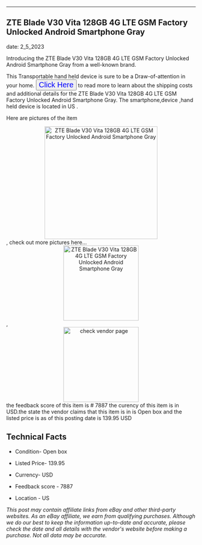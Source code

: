 ---
    

 ## ZTE Blade V30 Vita 128GB 4G LTE GSM Factory Unlocked Android Smartphone Gray 



    

date: 2_5_2023


      

Introducing the ZTE Blade V30 Vita 128GB 4G LTE GSM Factory Unlocked Android Smartphone Gray from a well-known brand.

This Transportable hand held device is sure to be a Draw-of-attention in your home. <button style="font-size:20px;color:blue" onclick="window.location.href = 'https://www.ebay.com/itm/125477640430?hash=item1d370cd8ee%3Ag%3AiGYAAOSwsSVjBCs3&mkevt=1&mkcid=1&mkrid=711-53200-19255-0&campid=%253CePNCampaignId%253E&customid=%253CreferenceId%253E&toolid=10049'">Click Here</button>  to read more to learn about the shipping costs and additional details for the ZTE Blade V30 Vita 128GB 4G LTE GSM Factory Unlocked Android Smartphone Gray. The smartphone,device ,hand held device is located in US  .

Here are pictures of the item <div style="text-align:center;"><img onclick="window.location.href = 'https://origin-galleryplus.ebayimg.com/ws/web/125477640430_2_0_1/225x225.jpg,https://origin-galleryplus.ebayimg.com/ws/web/125477640430_3_0_1/225x225.jpg';" src="https://i.ebayimg.com/thumbs/images/g/iGYAAOSwsSVjBCs3/s-l225.jpg" alt="ZTE Blade V30 Vita 128GB 4G LTE GSM Factory Unlocked Android Smartphone Gray" style="width:300px; height:auto;object-fit:contain;" /></div>, check out more pictures here... <div style="text-align:center;"><img onclick="window.location.href = 'https://www.ebay.com/itm/125477640430?hash=item1d370cd8ee%3Ag%3AiGYAAOSwsSVjBCs3&mkevt=1&mkcid=1&mkrid=711-53200-19255-0&campid=%253CePNCampaignId%253E&customid=%253CreferenceId%253E&toolid=10049';" src="https://i.ebayimg.com/images/g/iGYAAOSwsSVjBCs3/s-l1600.jpg" alt="ZTE Blade V30 Vita 128GB 4G LTE GSM Factory Unlocked Android Smartphone Gray" style="width:200px; height:auto;object-fit:contain;" /></div>, <div style="text-align:center;"><img onclick="window.location.href = 'https://www.ebay.com/itm/125477640430?hash=item1d370cd8ee%3Ag%3AiGYAAOSwsSVjBCs3&mkevt=1&mkcid=1&mkrid=711-53200-19255-0&campid=%253CePNCampaignId%253E&customid=%253CreferenceId%253E&toolid=10049';" src="https://origin-galleryplus.ebayimg.com/ws/web/125477640430_2_0_1/225x225.jpg,https://origin-galleryplus.ebayimg.com/ws/web/125477640430_3_0_1/225x225.jpg" alt="check vendor page" style="width:200px; height:auto;object-fit:contain;"/></div> the feedback score of this item is # 7887 the curency of this item is in USD.the state the vendor claims that  this item is in is Open box and the listed price is as of this posting date is 139.95 USD
      
      

 ## Technical Facts 



     
      

 - Condition- Open box 


      

 - Listed Price- 139.95 


      

 - Currency- USD 


      

 - Feedback score - 7887 


      

 - Location - US 


      
      

 *_This post may contain affiliate links from eBay and other third-party websites. As an eBay affiliate, we earn from qualifying purchases. Although we do our best to keep the information up-to-date and accurate, please check the date and all details with the vendor's website before making a purchase. Not all data may be accurate._*



      
      